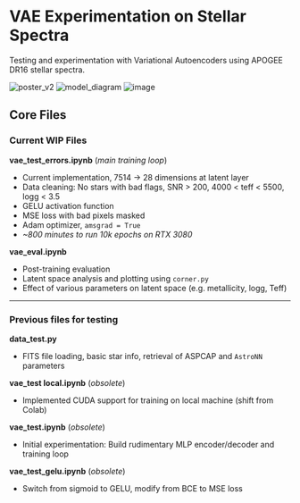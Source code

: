 <h1>VAE Experimentation on Stellar Spectra</h1>

Testing and experimentation with Variational Autoencoders using APOGEE DR16 stellar spectra.

![poster_v2](https://user-images.githubusercontent.com/35126600/168721754-23a79258-450e-4c64-9975-3ebbbfa6d738.png)
![model_diagram](https://user-images.githubusercontent.com/35126600/151688224-07af5ccc-1deb-4821-aeb4-0f6724af33e0.png)
![image](https://user-images.githubusercontent.com/35126600/151688313-0b84ace6-390a-410a-8255-795f42330d1f.png)


<h2>Core Files</h2>

<h3>Current WIP Files</h3>

**vae_test_errors.ipynb** (*main training loop*)
- Current implementation, 7514 -> 28 dimensions at latent layer
- Data cleaning: No stars with bad flags, SNR > 200, 4000 < teff < 5500, logg < 3.5
- GELU activation function
- MSE loss with bad pixels masked 
- Adam optimizer, `amsgrad = True`
- *~800 minutes to run 10k epochs on RTX 3080*

**vae_eval.ipynb**
- Post-training evaluation
- Latent space analysis and plotting using `corner.py` 
- Effect of various parameters on latent space (e.g. metallicity, logg, Teff)

---

<h3>Previous files for testing</h3>

**data_test.py**
- FITS file loading, basic star info, retrieval of ASPCAP and `AstroNN` parameters

**vae_test local.ipynb** (*obsolete*)
- Implemented CUDA support for training on local machine (shift from Colab)

**vae_test.ipynb** (*obsolete*)
- Initial experimentation: Build rudimentary MLP encoder/decoder and training loop 

**vae_test_gelu.ipynb** (*obsolete*)
- Switch from sigmoid to GELU, modify from BCE to MSE loss


